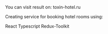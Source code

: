 You can visit result on: toxin-hotel.ru

Creating service for booking hotel rooms using: 

React
Typescript
Redux-Toolkit